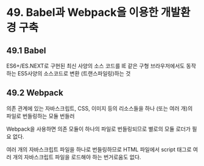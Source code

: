 # 49. Babel과 Webpack을 이용한 개발환경 구축

## 49.1 Babel

ES6+/ES.NEXT로 구현된 최신 사양의 소스 코드를 IE 같은 구형 브라우저에서도 동작하는 ES5사양의 소스코드로 변환 (트랜스파일링)하는 것

## 49.2 Webpack

의존 관계에 있는 자바스크립트, CSS, 이미지 등의 리소스들을 하나 (또는 여러 개)의 파일로 번들링하는 모듈 번들러

Webpack을 사용하면 의존 모듈이 하나의 파일로 번들링되므로 별로의 모듈 로더가 필요 없다.

여러 개의 자바스크립트 파일을 하나로 번들링하므로 HTML 파일에서 script 태그로 여러 개의 자바스크립트 파일을 로드해야 하는 번거로움도 없다.
